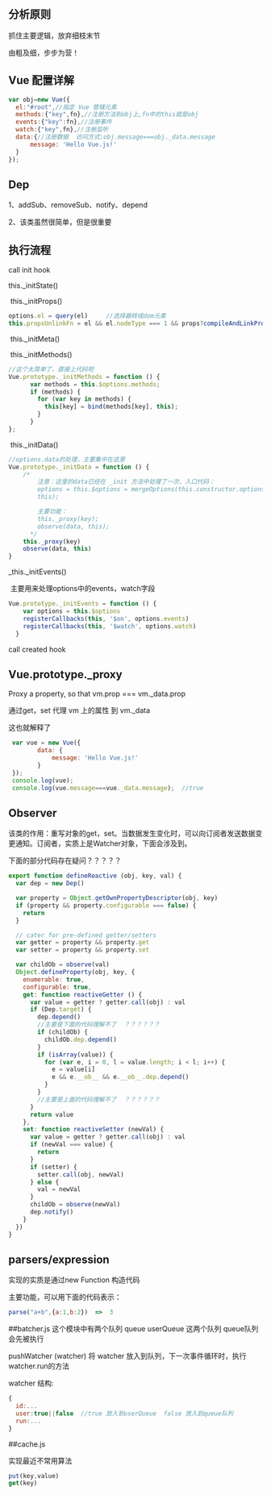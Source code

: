 ## 分析原则

抓住主要逻辑，放弃细枝末节

由粗及细，步步为营！

## Vue 配置详解

```javascript
var obj=new Vue({
  el:"#root",//指定 Vue 管辖元素
  methods:{"key",fn},//注册方法到obj上,fn中的this就是obj
  events:{"key":fn},//注册事件
  watch:{"key",fn},//注册监听
  data:{//注册数据  访问方式:obj.message===obj._data.message
      message: 'Hello Vue.js!'
  }
});
```

## Dep

1、addSub、removeSub、notify、depend

2、该类虽然很简单，但是很重要

## 执行流程

call init hook

this._initState()

​	   this._initProps()

```javascript
options.el = query(el)     //选择器转成dom元素
this.propsUnlinkFn = el && el.nodeType === 1 && props?compileAndLinkProps(this, el, props, this._scope):null   //这里涉及到编译，暂时略过
```

​           this._initMeta()

​           this._initMethods()

```javascript
//这个太简单了，直接上代码吧
Vue.prototype._initMethods = function () {
      var methods = this.$options.methods;
      if (methods) {
        for (var key in methods) {
          this[key] = bind(methods[key], this);
        }
      }
};
```

​           this._initData()

```javascript
//options.data的处理，主要集中在这里
Vue.prototype._initData = function () {
    /*
        注意：这里的data已经在 _init 方法中处理了一次，入口代码：
        options = this.$options = mergeOptions(this.constructor.options, options,
        this);

        主要功能：
        this._proxy(key);
        observe(data, this);
      */
    this._proxy(key)
    observe(data, this)
}
```



_this._initEvents()

​           主要用来处理options中的events，watch字段

```javascript
Vue.prototype._initEvents = function () {
    var options = this.$options
    registerCallbacks(this, '$on', options.events)
    registerCallbacks(this, '$watch', options.watch)
  }
```



call created hook

## Vue.prototype._proxy

 Proxy a property, so that vm.prop === vm._data.prop

通过get，set 代理 vm 上的属性 到 vm._data 

这也就解释了

```javascript
 var vue = new Vue({
        data: {
            message: 'Hello Vue.js!'
        }
 });
 console.log(vue);
 console.log(vue.message===vue._data.message);  //true
```

## Observer

该类的作用：重写对象的get，set。当数据发生变化时，可以向订阅者发送数据变更通知。订阅者，实质上是Watcher对象，下面会涉及到。

下面的部分代码存在疑问？？？？？

```javascript
export function defineReactive (obj, key, val) {
  var dep = new Dep()

  var property = Object.getOwnPropertyDescriptor(obj, key)
  if (property && property.configurable === false) {
    return
  }

  // cater for pre-defined getter/setters
  var getter = property && property.get
  var setter = property && property.set

  var childOb = observe(val)
  Object.defineProperty(obj, key, {
    enumerable: true,
    configurable: true,
    get: function reactiveGetter () {
      var value = getter ? getter.call(obj) : val
      if (Dep.target) {
        dep.depend()
        //主要是下面的代码理解不了  ？？？？？？
        if (childOb) {
          childOb.dep.depend()
        }
        if (isArray(value)) {
          for (var e, i = 0, l = value.length; i < l; i++) {
            e = value[i]
            e && e.__ob__ && e.__ob__.dep.depend()
          }
        }
        //主要是上面的代码理解不了  ？？？？？？
      }
      return value
    },
    set: function reactiveSetter (newVal) {
      var value = getter ? getter.call(obj) : val
      if (newVal === value) {
        return
      }
      if (setter) {
        setter.call(obj, newVal)
      } else {
        val = newVal
      }
      childOb = observe(newVal)
      dep.notify()
    }
  })
}
```

## parsers/expression

实现的实质是通过new Function 构造代码

主要功能，可以用下面的代码表示：

```javascript
parse("a+b",{a:1,b:2})  =>  3
```
##batcher.js
这个模块中有两个队列
queue
userQueue
这两个队列 queue队列会先被执行

pushWatcher (watcher) 将 watcher 放入到队列，下一次事件循环时，执行watcher.run的方法

watcher 结构:
```javascript
{
  id:...
  user:true||false  //true 放入到userQueue  false 放入到queue队列
  run:...
}
```

##cache.js

实现最近不常用算法
```javascript
put(key,value)
get(key)
```


